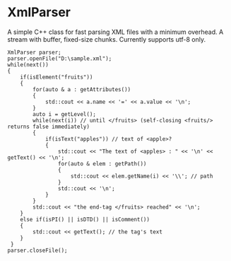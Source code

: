 # XmlParser
A simple C++ class for fast parsing XML files with a minimum overhead.
A stream with buffer, fixed-size chunks. Currently supports utf-8 only.

    XmlParser parser;
    parser.openFile("D:\sample.xml");
    while(next())
    {
        if(isElement("fruits"))
        {
            for(auto & a : getAttributes())
            { 
                std::cout << a.name << '=' << a.value << '\n';
            }
            auto i = getLevel();
            while(next(i)) // until </fruits> (self-closing <fruits/> returns false immediately)
            {
                if(isText("apples")) // text of <apple>? 
                {
                    std::cout << "The text of <apples> : " << '\n' << getText() << '\n';
                    for(auto & elem : getPath())
                    {
                        std::cout << elem.getName(i) << '\\'; // path
                    }
                    std::cout << '\n';
                }
            }
            std::cout << "the end-tag </fruits> reached" << '\n';
        }
        else if(isPI() || isDTD() || isComment())
        {
            std::cout << getText(); // the tag's text
        }
     }
    parser.closeFile(); 
